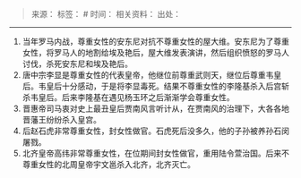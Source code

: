 > 来源：
> 标签： #
> 时间：
> 相关资料：
> 出处：
***

1.  当年罗马内战，尊重女性的安东尼对抗不尊重女性的屋大维。安东尼为了尊重女性，将罗马人的地割给埃及艳后，屋大维发表演讲，然后组织愤怒的罗马人讨伐，杀死安东尼和埃及艳后。
2.  唐中宗李显是尊重女性的代表皇帝，他继位前尊重武则天，继位后尊重韦皇后。韦皇后十分感动，于是将李显毒死。结果不尊重女性的李隆基杀入后宫斩杀韦皇后。后来李隆基在遇见杨玉环之后渐渐学会尊重女性。
3.  晋惠帝司马衷对史上最丑皇后贾南风言听计从，在贾南风的治理下，大各各地晋藩王纷纷杀入皇宫。
4.  后赵石虎非常尊重女性，封女性做官。石虎死后没多久，他的子孙被养孙石闵屠戮。
5.  北齐皇帝高纬非常尊重女性，在位期间封女性做官，重用陆令萱治国。后来不尊重女性的北周皇帝宇文邕杀入北齐，北齐灭亡。